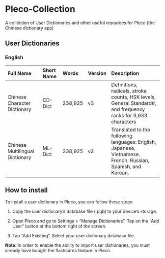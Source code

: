 # Pleco-Collection
A collection of User Dictionaries and other useful resources for Pleco (the Chinese dictionary app)

## User Dictionaries

### English

<!-- prettier-ignore-start -->
<!-- start_toc -->

Full Name | Short Name | Words | Version | Description
| :--- | :--- | :--- | :--- | :---
Chinese Character Dictionary  | CD-Dict  | 238,925 | v3 | Definitions, radicals, stroke counts, HSK levels, General Standard#, and frequency ranks for 9,933 characters
Chinese Multilingual Dictionary  | ML-Dict  | 238,925 | v2 | Translated to the following languages: English, Japanese, Vietnamese, French, Russian, Spanish, and Korean.

<!-- end_toc -->
<!-- prettier-ignore-end -->

## How to install
To install a user dictionary in Pleco, you can follow these steps:

1. Copy the user dictionary’s database file (.pqb) to your device’s storage.

2. Open Pleco and go to Settings > “Manage Dictionaries”. Tap on the “Add User” button at the bottom right of the screen.

3. Tap “Add Existing”. Select your user dictionary database file.

**Note**: In order to enable the ability to import user dictionaries, you must already have bought the flashcards feature in Pleco.
